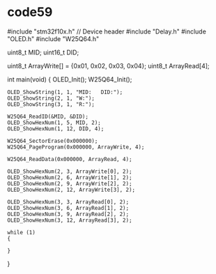 # code59
#include "stm32f10x.h"                  // Device header
#include "Delay.h"
#include "OLED.h"
#include "W25Q64.h"
  
uint8_t MID;
uint16_t DID;

uint8_t ArrayWrite[] = {0x01, 0x02, 0x03, 0x04};
uint8_t ArrayRead[4];

int main(void)
{
	OLED_Init();
	W25Q64_Init();
	
	OLED_ShowString(1, 1, "MID:   DID:");
	OLED_ShowString(2, 1, "W:");
	OLED_ShowString(3, 1, "R:");
	
	W25Q64_ReadID(&MID, &DID);
	OLED_ShowHexNum(1, 5, MID, 2);
	OLED_ShowHexNum(1, 12, DID, 4);
	
	W25Q64_SectorErase(0x000000);
	W25Q64_PageProgram(0x000000, ArrayWrite, 4);
	
	W25Q64_ReadData(0x000000, ArrayRead, 4);
	
	OLED_ShowHexNum(2, 3, ArrayWrite[0], 2);
	OLED_ShowHexNum(2, 6, ArrayWrite[1], 2);
	OLED_ShowHexNum(2, 9, ArrayWrite[2], 2);
	OLED_ShowHexNum(2, 12, ArrayWrite[3], 2);
	
	OLED_ShowHexNum(3, 3, ArrayRead[0], 2);
	OLED_ShowHexNum(3, 6, ArrayRead[1], 2);
	OLED_ShowHexNum(3, 9, ArrayRead[2], 2);
	OLED_ShowHexNum(3, 12, ArrayRead[3], 2);
	
	while (1)
	{
		
	}
}
